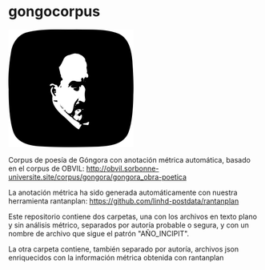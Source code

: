 # gongocorpus

![Gongocorpus logo](https://github.com/linhd-postdata/gongocorpus/raw/master/gongocorpus-small.png?style=centerme)

Corpus de poesía de Góngora con anotación métrica automática, basado en el corpus de OBVIL: http://obvil.sorbonne-universite.site/corpus/gongora/gongora_obra-poetica

La anotación métrica ha sido generada automáticamente con nuestra herramienta rantanplan: https://github.com/linhd-postdata/rantanplan

Este repositorio contiene dos carpetas, una con los archivos en texto plano y sin análisis métrico, separados por autoría probable o segura, y con un nombre de archivo que sigue el patrón "AÑO_INCIPIT".

La otra carpeta contiene, también separado por autoría, archivos json enriquecidos con la información métrica obtenida con rantanplan
